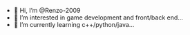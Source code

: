 - 👋 Hi, I’m @Renzo-2009
- 👀 I’m interested in game development and front/back end...
- 🌱 I’m currently learning c++/python/java...

<!---
Renzo-2009/Renzo-2009 is a ✨ special ✨ repository because its `README.md` (this file) appears on your GitHub profile.
You can click the Preview link to take a look at your changes.
--->
